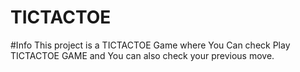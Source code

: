 # TICTACTOE
#Info
This project is a TICTACTOE Game where You Can check Play TICTACTOE GAME and You can also check your previous move.
